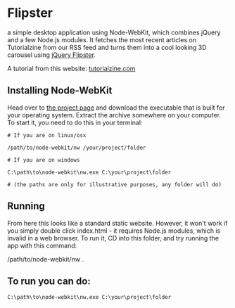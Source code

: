 # Flipster
a simple desktop application using Node-WebKit, which combines jQuery and a few Node.js modules.
It fetches the most recent articles on Tutorialzine from our RSS feed and turns them into a cool looking 3D carousel using [jQuery Flipster](https://github.com/drien/jquery-flipster).

A tutorial from this website: [tutorialzine.com](https://tutorialzine.com/2015/01/your-first-node-webkit-app)

## Installing Node-WebKit
Head over to [the project page](https://github.com/rogerwang/node-webkit) and download the executable that is built for your operating system. Extract the archive somewhere on your computer. To start it, you need to do this in your terminal:

```
# If you are on linux/osx

/path/to/node-webkit/nw /your/project/folder

# If you are on windows

C:\path\to\node-webkit\nw.exe C:\your\project\folder

# (the paths are only for illustrative purposes, any folder will do)
```

## Running
From here this looks like a standard static website. However, it won't work if you simply double click index.html - it requires Node.js modules, which is invalid in a web browser. To run it, CD into this folder, and try running the app with this command:

/path/to/node-webkit/nw .

## To run you can do:
```C:\path\to\node-webkit\nw.exe C:\your\project\folder```
